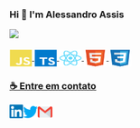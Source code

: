



### Hi 👋 I'm Alessandro Assis 
 <div>
  <a href="https://github.com/aledev21">
  <img height="180em" src="https://github-readme-stats.vercel.app/api?username=aledev21&show_icons=true&theme=dark&include_all_commits=true&count_private=true"/>

</div>
 
 <div style="display: inline_block"><br>
    <img align="center" alt="Rafa-Js" height="30" width="40" src="https://raw.githubusercontent.com/devicons/devicon/master/icons/javascript/javascript-plain.svg">
  <img align="center" alt="Rafa-Ts" height="30" width="40" src="https://raw.githubusercontent.com/devicons/devicon/master/icons/typescript/typescript-plain.svg">
  <img align="center" alt="Rafa-React" height="30" width="40" src="https://raw.githubusercontent.com/devicons/devicon/master/icons/react/react-original.svg">
  <img align="center" alt="Rafa-HTML" height="30" width="40" src="https://raw.githubusercontent.com/devicons/devicon/master/icons/html5/html5-original.svg">
  <img align="center" alt="Rafa-CSS" height="30" width="40" src="https://raw.githubusercontent.com/devicons/devicon/master/icons/css3/css3-original.svg">
<div>
   
 ### ☕ Entre em contato
  <a href="https://in.linkedin.com/in/rafaelcamarda" target="_blank">
    <img align="left" alt="aledev21 | Linkedin" width="24px" src="https://github.com/hargun79/hargun79/blob/master/Assets/Linkedin.svg" />
  </a>
  <a href="https://twitter.com/rafacamarda" target="_blank">
    <img align="left" alt="aledev21 | Twitter" width="26px" src="https://github.com/hargun79/hargun79/blob/master/Assets/Twitter.svg" />
  </a>
  <a href="mailto:rf.camarda@gmail.com">
    <img align="left" alt="aledev21 | Gmail" width="26px" src="https://github.com/hargun79/hargun79/blob/master/Assets/Gmail.svg" />
  </a>

